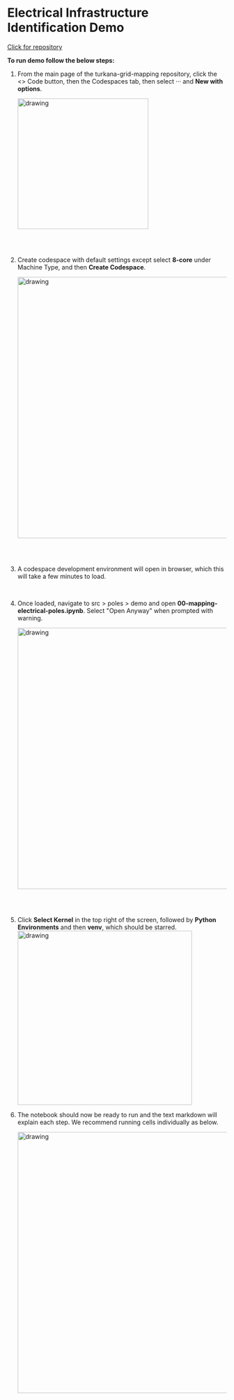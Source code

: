 # Electrical Infrastructure Identification Demo

[Click for repository](https://github.com/USAFORUNHCRhive/turkana-grid-mapping)

**To run demo follow the below steps:**

1) From the main page of the turkana-grid-mapping repository, click the <> Code button, then the Codespaces tab, then select ··· and **New with options**.
   
   <img src="https://github.com/user-attachments/assets/c43288a7-c2a1-4610-b081-3f0251a05837" alt="drawing" style="width:300px;"/>
<br />
<br />

2) Create codespace with default settings except select **8-core** under Machine Type, and then **Create Codespace**.

   <img src="https://github.com/user-attachments/assets/bab9f4e5-6e7a-4236-8a79-865d18ebeb03" alt="drawing" width="600"/>
<br />
<br />

3) A codespace development environment will open in browser, which this will take a few minutes to load.
<br />

4) Once loaded, navigate to src > poles > demo and open **00-mapping-electrical-poles.ipynb**. Select "Open Anyway" when prompted with warning.

   <img src="https://github.com/user-attachments/assets/f510b9f8-8ad7-4978-a342-a6beac70f19e" alt="drawing" width="600"/>
<br />
<br />

5) Click **Select Kernel** in the top right of the screen, followed by **Python Environments** and then **venv**, which should be starred.
   <img src="https://github.com/user-attachments/assets/7f6b7124-bf20-4a3d-b526-3ca0265e7f83" alt="drawing" width="400"/>
6) The notebook should now be ready to run and the text markdown will explain each step. We recommend running cells individually as below.

   <img src="https://github.com/user-attachments/assets/b7c6250f-6724-424e-9fe5-c36a27c17bc3" alt="drawing" width="600"/>
